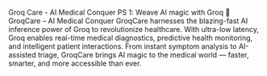 Groq Care - AI Medical Conquer
 PS 1: Weave AI magic with Groq
 🧠 GroqCare – AI Medical Conquer
GroqCare harnesses the blazing-fast AI inference power of Groq to revolutionize healthcare. With ultra-low latency, Groq enables real-time medical diagnostics, predictive health monitoring, and intelligent patient interactions. From instant symptom analysis to AI-assisted triage, GroqCare brings AI magic to the medical world — faster, smarter, and more accessible than ever.

